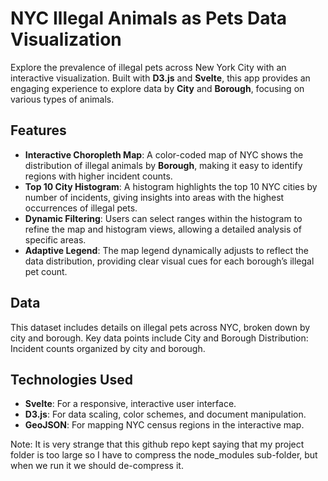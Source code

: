 # NYC Illegal Animals as Pets Data Visualization

Explore the prevalence of illegal pets across New York City with an interactive visualization. Built with **D3.js** and **Svelte**, this app provides an engaging experience to explore data by **City** and **Borough**, focusing on various types of animals.

## Features

- **Interactive Choropleth Map**: A color-coded map of NYC shows the distribution of illegal animals by **Borough**, making it easy to identify regions with higher incident counts.
- **Top 10 City Histogram**: A histogram highlights the top 10 NYC cities by number of incidents, giving insights into areas with the highest occurrences of illegal pets.
- **Dynamic Filtering**: Users can select ranges within the histogram to refine the map and histogram views, allowing a detailed analysis of specific areas.
- **Adaptive Legend**: The map legend dynamically adjusts to reflect the data distribution, providing clear visual cues for each borough’s illegal pet count.


## Data

This dataset includes details on illegal pets across NYC, broken down by city and borough. Key data points include City and Borough Distribution: Incident counts organized by city and borough.

## Technologies Used

- **Svelte**: For a responsive, interactive user interface.
- **D3.js**: For data scaling, color schemes, and document manipulation.
- **GeoJSON**: For mapping NYC census regions in the interactive map.

Note: It is very strange that this github repo kept saying that my project folder is too large so I have to compress the node_modules sub-folder, but when we run it we should de-compress it.
